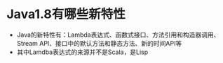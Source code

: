 # Java1.8有哪些新特性
- Java的新特性有：Lambda表达式、函数式接口、方法引用和构造器调用、Stream API、接口中的默认方法和静态方法、新的时间API等
- 其中Lamdba表达式的来源并不是Scala，是Lisp